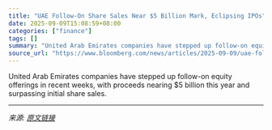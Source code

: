 ```yaml
---
title: "UAE Follow-On Share Sales Near $5 Billion Mark, Eclipsing IPOs"
date: 2025-09-09T15:08:59+08:00
categories: ["finance"]
tags: []
summary: "United Arab Emirates companies have stepped up follow-on equity offerings in recent weeks, with proceeds nearing $5 billion this year and surpassing initial share sales."
source_url: "https://www.bloomberg.com/news/articles/2025-09-09/uae-follow-on-share-sales-near-5-billion-mark-eclipsing-ipos"
---
```


United Arab Emirates companies have stepped up follow-on equity offerings in recent weeks, with proceeds nearing $5 billion this year and surpassing initial share sales.

---

*来源: [原文链接](https://www.bloomberg.com/news/articles/2025-09-09/uae-follow-on-share-sales-near-5-billion-mark-eclipsing-ipos)*
